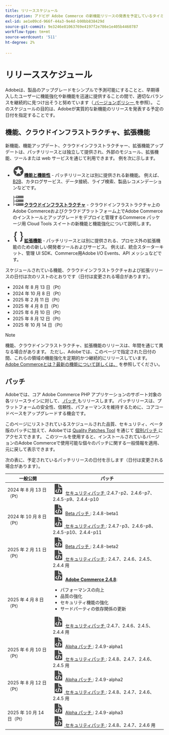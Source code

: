 ```yaml
---
title: リリーススケジュール
description: アドビが Adobe Commerce の新機能リリースの発表を予定しているタイミングを学びます。
exl-id: ae1e09cd-966f-44a3-9e4d-b90bb838429d
source-git-commit: 9e3246e81063769e4197f2e786e1e405b4460787
workflow-type: tm+mt
source-wordcount: '511'
ht-degree: 2%

---
```



# リリーススケジュール

Adobeは、製品のアップグレードをシンプルで予測可能にすることと、早期導入したユーザーに機能強化や新機能を迅速に提供することの間で、適切なバランスを継続的に見つけ出そうと努めています（[ バージョンポリシー ](versioning-policy.md) を参照）。 このスケジュールの目的は、Adobeが実質的な新機能のリリースを発表する予定の日付を指定することです。

## 機能、クラウドインフラストラクチャ、拡張機能

新機能、機能アップデート、クラウドインフラストラクチャー、拡張機能アップデートは、パッチリリースとは独立して提供され、外部のモジュール、拡張機能、ツールまたは web サービスを通じて利用できます。 例を次に示します。

- ![ 機能アイコン ](../assets/icons/feature.svg)[**機能と機能性**](https://experienceleague.adobe.com/en/docs/commerce/user-guides/release-information/release-notes-all) - パッチリリースとは別に提供される新機能。 例えば、[B2B](https://experienceleague.adobe.com/en/docs/commerce-admin/b2b/release-notes)、カタログサービス、データ接続、ライブ検索、製品レコメンデーションなどです。

- ![ インフラストラクチャアイコン ](../assets/icons/servers.svg)[**クラウドインフラストラクチャ**](https://experienceleague.adobe.com/en/docs/commerce-cloud-service/user-guide/release-notes/cloud-tools-suite) - クラウドインフラストラクチャ上のAdobe Commerceおよびクラウドプラットフォーム上でAdobe Commerceのインストールとアップグレードをデプロイと管理するCommerce パッケージ用 Cloud Tools スイートの新機能と機能強化について説明します。

- ![ 拡張アイコン ](../assets/icons/brackets.svg)[**拡張機能**](https://developer.adobe.com/commerce/extensibility/) - パッチリリースとは別に提供される、プロセス外の拡張機能のための新しい開発者ツールおよびサービス。 例えば、統合スターターキット、管理 UI SDK、Commerce用Adobe I/O Events、API メッシュなどです。

スケジュールされている機能、クラウドインフラストラクチャおよび拡張リリースの日付は次のリストのとおりです（日付は変更される場合があります）。

- 2024 年 8 月 13 日（Pt）
- 2024 年 10 月 8 日（Pt）
- 2025 年 2 月 11 日（Pt）
- 2025 年 4 月 8 日（Pt）
- 2025 年 6 月 10 日（Pt）
- 2025 年 8 月 12 日（Pt）
- 2025 年 10 月 14 日（Pt）

>[!NOTE]
>
>機能、クラウドインフラストラクチャ、拡張機能のリリースは、年間を通じて異なる場合があります。 ただし、Adobeでは、このページで指定された日付の間、これらの領域の機能強化を定期的かつ継続的にリリースしています。 [Adobe Commerceとは？最新の機能について詳しくは、](https://experienceleague.adobe.com/en/docs/commerce-admin/start/about) を参照してください。

## パッチ

Adobeでは、コア Adobe Commerce PHP アプリケーションのサポート対象の各リリースラインに対して、[ パッチ ](versioning-policy.md#patch-release) もリリースします。 パッチリリースは、プラットフォームの安全性、信頼性、パフォーマンスを維持するために、コアコードベースをアップグレードする機会です。

このページにリストされているスケジュールされた品質、セキュリティ、ベータ版のパッチに加えて、Adobeでは [Quality Patches Tool](versioning-policy.md#individual-patch) を通じて [ 個別パッチ ](../tools/quality-patches-tool/usage.md) にアクセスできます。 このツールを使用すると、インストールされているバージョンのAdobe Commerceで使用可能な個々のパッチに関する一般情報を適用、元に戻して表示できます。

次の表に、予定されているパッチリリースの日付を示します（日付は変更される場合があります）。

<table>
<thead>
  <tr>
    <th>一般公開</th>
    <th>パッチ</th>
  </tr>
</thead>
<tbody>
  <tr>
  <tr>
    <td>2024 年 8 月 13 日（Pt）</td>
    <td><img alt="パッチリリースアイコン" src="../assets/icons/file-code.svg"></img> <a href="release-notes/security/overview.md"> セキュリティパッチ </a>:2.4.7-p2、2.4.6-p7、2.4.5-p9、2.4.4-p10</td>
  </tr>
  <tr>
    <td>2024 年 10 月 8 日（Pt）</td>
    <td><img alt="パッチリリースアイコン" src="../assets/icons/file-code.svg"></img> <a href="versioning-policy.md#beta-patch-release">Beta パッチ </a>: 2.4.8-beta1<br><img alt="パッチリリースアイコン" src="../assets/icons/file-code.svg"></img><a href="release-notes/security/overview.md"> セキュリティパッチ </a>: 2.4.7-p3、2.4.6-p8、2.4.5-p10、2.4.4-p11</td>
  </tr>
  <tr>
    <td>2025 年 2 月 11 日（Pt）</td>
    <td><img alt="パッチリリースアイコン" src="../assets/icons/file-code.svg"></img> <a href="versioning-policy.md#beta-patch-release">Beta パッチ </a>: 2.4.8-beta2<br><img alt="パッチリリースアイコン" src="../assets/icons/file-code.svg"></img><a href="release-notes/security/overview.md"> セキュリティパッチ </a>: 2.4.7、2.4.6、2.4.5、2.4.4 用</td>
  </tr>
  <tr>
    <tr>
    <td>2025 年 4 月 8 日（Pt）</td>
    <td><img alt="パッチリリースアイコン" src="../assets/icons/file-code.svg"></img> <a href="release-notes/commerce/overview.md"><strong>Adobe Commerce 2.4.8</a></strong>:<ul><li>パフォーマンスの向上</li><li>品質の強化</li><li>セキュリティ機能の強化</li><li>サードパーティの依存関係の更新</li></ul><img alt="パッチリリースアイコン" src="../assets/icons/file-code.svg"></img> <a href="release-notes/security/overview.md"> セキュリティパッチ </a>:2.4.7、2.4.6、2.4.5、2.4.4 用</td>
  </tr>
  <tr>
    <td>2025 年 6 月 10 日（Pt）</td>
    <td><img alt="パッチリリースアイコン" src="../assets/icons/file-code.svg"></img> <a href="versioning-policy.md#alpha-patch-release">Alpha パッチ </a>: 2.4.9-alpha1<br><img alt="パッチリリースアイコン" src="../assets/icons/file-code.svg"></img><a href="release-notes/security/overview.md"> セキュリティパッチ </a>: 2.4.8、2.4.7、2.4.6、2.4.5 用</td>
  </tr>
  <tr>
    <td>2025 年 8 月 12 日（Pt）</td>
    <td><img alt="パッチリリースアイコン" src="../assets/icons/file-code.svg"></img> <a href="versioning-policy.md#alpha-patch-release">Alpha パッチ </a>: 2.4.9-alpha2<br><img alt="パッチリリースアイコン" src="../assets/icons/file-code.svg"></img><a href="release-notes/security/overview.md"> セキュリティパッチ </a>: 2.4.8、2.4.7、2.4.6、2.4.5 用</td>
  </tr>
  <tr>
    <td>2025 年 10 月 14 日（Pt）</td>
    <td><img alt="パッチリリースアイコン" src="../assets/icons/file-code.svg"></img> <a href="versioning-policy.md#alpha-patch-release">Alpha パッチ </a>: 2.4.9-alpha3<br><img alt="パッチリリースアイコン" src="../assets/icons/file-code.svg"></img><a href="release-notes/security/overview.md"> セキュリティパッチ </a>: 2.4.8、2.4.7、2.4.6 用</td>
  </tr>
</tbody>
</table>
